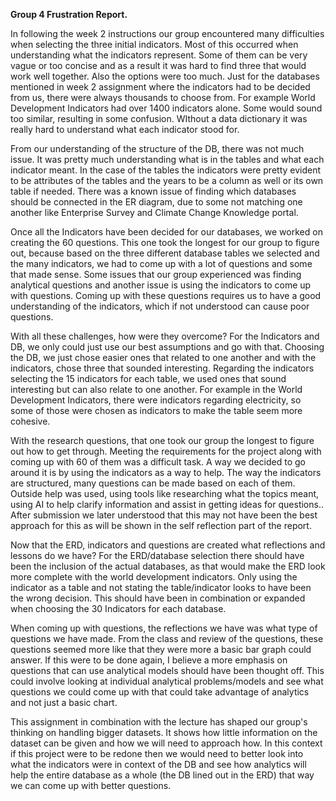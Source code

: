 **Group 4 Frustration Report.** 

In following the week 2 instructions our group encountered many difficulties when selecting the three initial indicators. Most of this occurred when understanding what the indicators represent. Some of them can be very vague or too concise and as a result it was hard to find three that would work well together. Also the options were too much. Just for the databases mentioned in week 2 assignment where the indicators had to be decided from us, there were always thousands to choose from. For example World Development Indicators had over 1400 indicators alone. Some would sound too similar, resulting in some confusion. WIthout a data dictionary it was really hard to understand what each indicator stood for. 

From our understanding of the structure of the DB, there was not much issue. It was pretty much understanding what is in the tables and what each indicator meant. In the case of the tables the indicators were pretty evident to be attributes of the tables and the years to be a column as well or its own table if needed. There was a known issue of finding which databases should be connected in the ER diagram, due to some not matching one another like Enterprise Survey and Climate Change Knowledge portal. 

Once all the Indicators have been decided for our databases, we worked on creating the 60 questions. This one took the longest for our group to figure out, because based on the three different database tables we selected and the many indicators, we had to come up with a lot of questions and some that made sense. Some issues that our group experienced was finding analytical questions and another issue is using the indicators to come up with questions. Coming up with these questions requires us to have a good understanding of the indicators, which if not understood can cause poor questions. 

With all these challenges, how were they overcome? For the Indicators and DB, we only could just use our best assumptions and go with that. Choosing the DB, we just chose easier ones that related to one another and with the indicators, chose three that sounded interesting. Regarding the indicators selecting the 15 indicators for each table, we used ones that sound interesting but can also relate to one another. For example in the World Development Indicators, there were indicators regarding electricity, so some of those were chosen as indicators to make the table seem more cohesive. 

With the research questions, that one took our group the longest to figure out how to get through. Meeting the requirements for the project along with coming up with 60 of them was a difficult task. A way we decided to go around it is by using the indicators as a way to help. The way the indicators are structured, many questions can be made based on each of them. Outside help was used, using tools like researching what the topics meant, using AI to help clarify information and assist in getting ideas for questions..  After submission we later understood that this may not have been the best approach for this as will be shown in the self reflection part of the report.

Now that the ERD, indicators and questions are created what reflections and lessons do we have? For the ERD/database selection there should have been the inclusion of the actual databases, as that would make the ERD look more complete with the world development indicators. Only using the indicator as a table and not stating the table/indicator looks to have been the wrong decision. This should have been in combination or expanded when choosing the 30 Indicators for each database. 

When coming up with questions, the reflections we have was what type of questions we have made. From the class and review of the questions, these questions seemed more like that they were more a basic bar graph could answer. If this were to be done again, I believe a more emphasis on questions that can use analytical models should have been thought off. This could involve looking at individual analytical problems/models and see what questions we could come up with that could take advantage of analytics and not just a basic chart. 

This assignment in combination with the lecture has shaped our group's thinking on handling bigger datasets. It shows how little information on the dataset can be given and how we will need to approach how. In this context if this project were to be redone then we would need to better look into what the indicators were in context of the DB and see how analytics will help the entire database as a whole (the DB lined out in the ERD) that way we can come up with better questions.